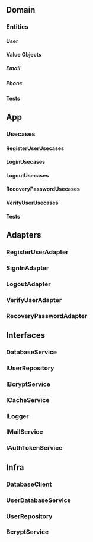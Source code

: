 #

## Domain

### Entities

#### User

#### Value Objects

##### Email

##### Phone

#### Tests

## App

### Usecases

#### RegisterUserUsecases

#### LoginUsecases

#### LogoutUsecases

#### RecoveryPasswordUsecases

#### VerifyUserUsecases

#### Tests

## Adapters

### RegisterUserAdapter

### SignInAdapter

### LogoutAdapter

### VerifyUserAdapter

### RecoveryPasswordAdapter

## Interfaces

### DatabaseService

### IUserRepository

### IBcryptService

### ICacheService

### ILogger

### IMailService

### IAuthTokenService

## Infra

### DatabaseClient

### UserDatabaseService

### UserRepository

### BcryptService
